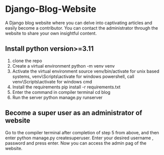 # Django-Blog-Website
A Django blog website where you can delve into captivating articles and easily become a contributor. You can contact the administrator through the website to share your own insightful content.

## Install python version>=3.11
1. clone the repo
2. Create a virtual environment python -m venv venv
3. Activate the virtual environment source venv/bin/activate for unix based systems, venv\Scripts\activate for windows powershell, call venv\Scripts\activate for windows cmd
4. Install the requirements pip install -r requirements.txt
5. Enter the command in compiler terminal cd blog
6. Run the server python manage.py runserver

## Become a super user as an administrator of website
Go to the compiler terminal after completion of step 5 from above, and then enter python manage.py createsuperuser. Enter your desired username , password and press enter. Now you can access the admin pag of the website.
